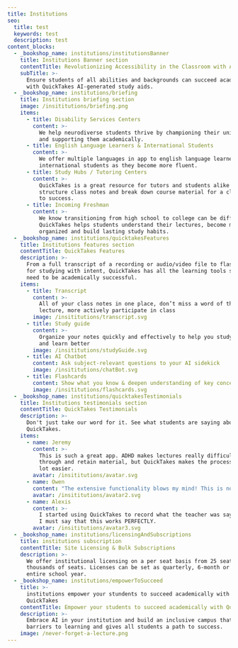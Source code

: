 ```yaml
---
title: Institutions
seo:
  title: test
  keywords: test
  description: test
content_blocks:
  - _bookshop_name: institutions/institutionsBanner
    title: Institutions Banner section
    contentTitle: Revolutionizing Accessibility in the Classroom with AI
    subTitle: >-
      Ensure students of all abilities and backgrounds can succeed academically
      with QuickTakes AI-generated study aids.
  - _bookshop_name: institutions/briefing
    title: Institutions briefing section
    image: /insititutions/briefing.png
    items:
      - title: Disability Services Centers
        content: >-
          We help neurodiverse students thrive by championing their uniqueness
          and supporting them academically.
      - title: English Language Learners & International Students
        content: >-
          We offer multiple languages in app to english language learners and
          international students as they become more fluent.
      - title: Study Hubs / Tutoring Centers
        content: >-
          QuickTakes is a great resource for tutors and students alike! We
          structure class notes and break down course material for a clear path
          to success.
      - title: Incoming Freshman
        content: >-
          We know transitioning from high school to college can be difficult.
          QuickTakes helps students understand their lectures, become more
          organized and build lasting study habits.
  - _bookshop_name: institutions/quicktakesFeatures
    title: Institutions features section
    contentTitle: QuickTakes Features
    description: >-
      From a full transcript of a recording or audio/video file to flashcards
      for studying with intent, QuickTakes has all the learning tools students
      need to be academically successful.
    items:
      - title: Transcript
        content: >-
          All of your class notes in one place, don’t miss a word of the
          lecture, more actively participate in class
        image: /insititutions/transcript.svg
      - title: Study guide
        content: >-
          Organize your notes quickly and effectively to help you study smarter
          and learn better
        image: /insititutions/studyGuide.svg
      - title: AI Chatbot
        content: Ask subject-relevant questions to your AI sidekick
        image: /insititutions/chatBot.svg
      - title: Flashcards
        content: Show what you know & deepen understanding of key concepts + terms
        image: /insititutions/flashcards.svg
  - _bookshop_name: institutions/quicktakesTestimonials
    title: Institutions testimonials section
    contentTitle: QuickTakes Testimonials
    description: >-
      Don't just take our word for it. See what students are saying about
      QuickTakes.
    items:
      - name: Jeremy
        content: >-
          This is such a great app. ADHD makes lectures really difficult to get
          through and retain material, but QuickTakes makes the process a whole
          lot easier.
        avatar: /insititutions/avatar.svg
      - name: Owen
        content: "The extensive functionality blows my mind! This is not work, it's a masterpiece. It even translates on-the-fly too. WOW! 😀 What a bonus for my English-only friends, and my Spanish (ELL) wife too!\_"
        avatar: /insititutions/avatar2.svg
      - name: Alexis
        content: >-
          I started using QuickTakes to record what the teacher was saying, and
          I must say that this works PERFECTLY.
        avatar: /insititutions/avatar3.svg
  - _bookshop_name: institutions/licensingAndSubscriptions
    title: institutions subscription
    contentTitle: Site Licensing & Bulk Subscriptions
    description: >-
      We offer institutional licensing on a per seat basis from 25 seats to
      thousands of seats. Licenses can be set as quarterly, 6-month or the
      entire school year.
  - _bookshop_name: institutions/empowerToSucceed
    title: >-
      institutions empower your stundents to succeed academically with
      QuickTakes
    contentTitle: Empower your students to succeed academically with QuickTakes
    description: >-
      Embrace AI in your institution and build an inclusive campus that removes
      barriers to learning and gives all students a path to success.
    image: /never-forget-a-lecture.png
---
```

